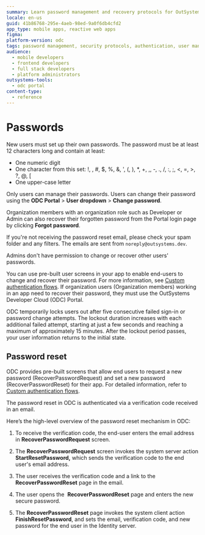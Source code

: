 ```yaml
---
summary: Learn password management and recovery protocols for OutSystems Developer Cloud (ODC), including creation, changes, and lockout procedures.
locale: en-us
guid: 41b86768-295e-4aeb-98ed-9a0f6db4cfd2
app_type: mobile apps, reactive web apps
figma:
platform-version: odc
tags: password management, security protocols, authentication, user management, account lockout
audience:
  - mobile developers
  - frontend developers
  - full stack developers
  - platform administrators
outsystems-tools:
  - odc portal
content-type:
  - reference
---
```


# Passwords

New users must set up their own passwords. The password must be at least 12 characters long and contain at least:

* One numeric digit
* One character from this set: !, \, #, $, %, &, ', (, ), *, +, ,, -, ., /, :, ;, <, =, >, ?, @, [
* One upper-case letter

Only users can manage their passwords. Users can change their password using the **ODC Portal** > **User dropdown** > **Change password**.

Organization members with an organization role such as Developer or Admin can also recover their forgotten password from the Portal login page by clicking **Forgot password**.

If you're not receiving the password reset email, please check your spam folder and any filters. The emails are sent from `noreply@outsystems.dev`.

<div class="info" markdown="1">

Admins don't have permission to change or recover other users' passwords.

</div>

You can use pre-built user screens in your app to enable end-users to change and recover their password. For more information, see [Custom authentication flows](../building-apps/ui/custom-auth.md). If organization users (Organization members) working in an app need to recover their password, they must use the OutSystems Developer Cloud (ODC) Portal.

ODC temporarily locks users out after five consecutive failed sign-in or password change attempts. The lockout duration increases with each additional failed attempt, starting at just a few seconds and reaching a maximum of approximately 15 minutes. After the lockout period passes, your user information returns to the initial state.

## Password reset

ODC provides pre-built screens that allow end users to request a new password (RecoverPasswordRequest) and set a new password (RecoverPasswordReset) for their app. For detailed information, refer to [Custom authentication flows](../building-apps/ui/custom-auth.md).

The password reset in ODC is authenticated via a verification code received in an email. 

Here’s the high-level overview of the password reset mechanism in ODC:

1. To receive the verification code, the end-user enters the email address in **RecoverPasswordRequest** screen.

1. The **RecoverPasswordRequest** screen invokes the system server action **StartResetPassword,** which sends the verification code to the end user's email address.

1. The user receives the verification code and a link to the **RecoverPasswordReset** page in the email. 

1. The user opens the  **RecoverPasswordReset** page and enters the new secure password. 

1. The **RecoverPasswordReset** page invokes the system client action **FinishResetPassword**, and sets the email, verification code, and new password for the end user in the Identity server. 
